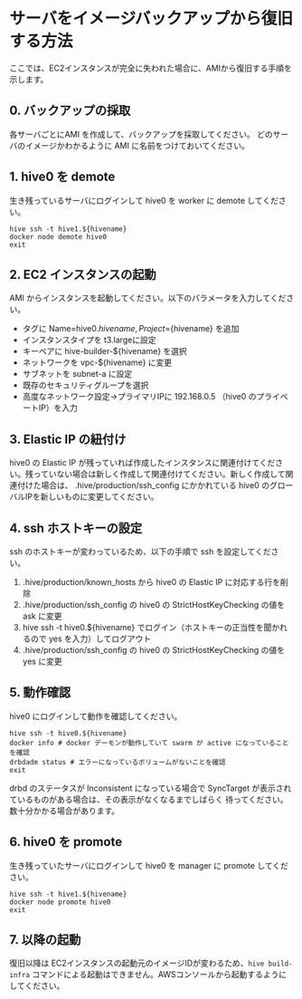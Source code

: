# サーバをイメージバックアップから復旧する方法

ここでは、EC2インスタンスが完全に失われた場合に、AMIから復旧する手順を示します。

## 0. バックアップの採取

各サーバごとにAMI を作成して、バックアップを採取してください。
どのサーバのイメージかわかるように AMI に名前をつけておいてください。

## 1. hive0 を demote

生き残っているサーバにログインして hive0 を worker に demote してください。

```
hive ssh -t hive1.${hivename}
docker node demote hive0
exit
```

## 2.  EC2 インスタンスの起動
AMI からインスタンスを起動してください。以下のパラメータを入力してください。

* タグに Name=hive0.${hivename}, Project=${hivename} を追加
* インスタンスタイプを t3.largeに設定
* キーペアに hive-builder-${hivename} を選択
* ネットワークを vpc-${hivename} に変更
* サブネットを subnet-a に設定
* 既存のセキュリティグループを選択
* 高度なネットワーク設定→プライマリIPに 192.168.0.5 （hive0 のプライベートIP）を入力

## 3. Elastic IP の紐付け

hive0 の Elastic IP が残っていれば作成したインスタンスに関連付けてください。残っていない場合は新しく作成して関連付けてください。新しく作成して関連付けた場合は、 .hive/production/ssh_config にかかれている hive0 のグローバルIPを新しいものに変更してください。

## 4. ssh ホストキーの設定

ssh のホストキーが変わっているため、以下の手順で ssh を設定してください。
1. .hive/production/known_hosts から hive0 の Elastic IP に対応する行を削除
2. .hive/production/ssh_config の hive0 の StrictHostKeyChecking の値を ask に変更
3. hive ssh -t hive0.${hivename} でログイン（ホストキーの正当性を聞かれるので yes を入力）してログアウト
4. .hive/production/ssh_config の hive0 の StrictHostKeyChecking の値を yes に変更

## 5. 動作確認

hive0 にログインして動作を確認してください。

```
hive ssh -t hive0.${hivename}
docker info # docker デーモンが動作していて swarm が active になっていることを確認
drbdadm status # エラーになっているボリュームがないことを確認
exit
```

drbd のステータスが Inconsistent になっている場合で SyncTarget が表示されているものがある場合は、その表示がなくなるまでしばらく
待ってください。数十分かかる場合があります。


## 6. hive0 を promote

生き残っていたサーバにログインして hive0 を manager に promote してください。

```
hive ssh -t hive1.${hivename}
docker node promote hive0
exit
```

## 7. 以降の起動

復旧以降は EC2インスタンスの起動元のイメージIDが変わるため、```hive build-infra``` コマンドによる起動はできません。AWSコンソールから起動するようにしてください。
